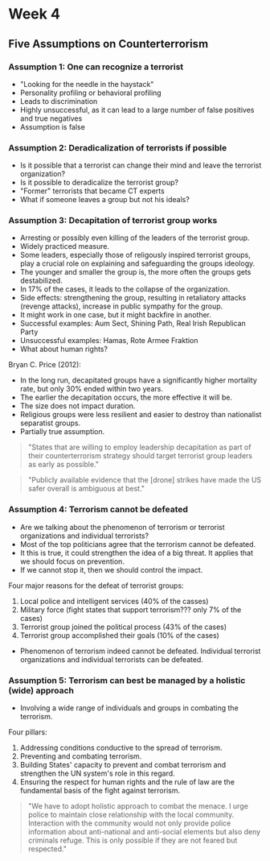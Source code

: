 # Week 4

## Five Assumptions on Counterterrorism

### Assumption 1: One can recognize a terrorist

* "Looking for the needle in the haystack"
* Personality profiling or behavioral profiling
* Leads to discrimination
* Highly unsuccessful, as it can lead to a large number of false positives and true negatives
* Assumption is false

### Assumption 2: Deradicalization of terrorists if possible

* Is it possible that a terrorist can change their mind and leave the terrorist organization?
* Is it possible to deradicalize the terrorist group?
* "Former" terrorists that became CT experts
* What if someone leaves a group but not his ideals?

### Assumption 3: Decapitation of terrorist group works

* Arresting or possibly even killing of the leaders of the terrorist group.
* Widely practiced measure.
* Some leaders, especially those of religously inspired terrorist groups, play a crucial role on explaining and safeguarding the groups ideology.
* The younger and smaller the group is, the more often the groups gets destabilized.
* In 17% of the cases, it leads to the collapse of the organization.
* Side effects: strengthening the group, resulting in retaliatory attacks (revenge attacks), increase in public sympathy for the group.
* It might work in one case, but it might backfire in another.
* Successful examples: Aum Sect, Shining Path, Real Irish Republican Party
* Unsuccessful examples: Hamas, Rote Armee Fraktion
* What about human rights?

Bryan C. Price (2012):

* In the long run, decapitated groups have a significantly higher mortality rate, but only 30% ended within two years.
* The earlier the decapitation occurs, the more effective it will be.
* The size does not impact duration.
* Religious groups were less resilient and easier to destroy than nationalist separatist groups.
* Partially true assumption.

> "States that are willing to employ leadership decapitation as part of their counterterrorism strategy should target terrorist group leaders as early as possible."

> "Publicly available evidence that the [drone] strikes have made the US safer overall is ambiguous at best."

### Assumption 4: Terrorism cannot be defeated

* Are we talking about the phenomenon of terrorism or terrorist organizations and individual terrorists?
* Most of the top politicians agree that the terrorism cannot be defeated.
* It this is true, it could strengthen the idea of a big threat. It applies that we should focus on prevention.
* If we cannot stop it, then we should control the impact.

Four major reasons for the defeat of terrorist groups:

1. Local police and intelligent services (40% of the casses)
2. Military force (fight states that support terrorism??? only 7% of the cases)
3. Terrorist group joined the political process (43% of the cases)
4. Terrorist group accomplished their goals (10% of the cases)


* Phenomenon of terrorism indeed cannot be defeated. Individual terrorist organizations and individual terrorists can be defeated.

### Assumption 5: Terrorism can best be managed by a holistic (wide) approach

* Involving a wide range of individuals and groups in combating the terrorism.

Four pillars:

1. Addressing conditions conductive to the spread of terrorism.
2. Preventing and combating terrorism.
3. Building States' capacity to prevent and combat terrorism and strengthen the UN system's role in this regard.
4. Ensuring the respect for human rights and the rule of law are the fundamental basis of the fight against terrorism.

> "We have to adopt holistic approach to combat the menace. I urge police to maintain close relationship with the local community. Interaction with the community would not only provide police information about anti-national and anti-social elements but also deny criminals refuge. This is only possible if they are not feared but respected."
